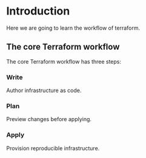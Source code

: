 # Introduction

Here we are going to learn the workflow of terraform.

## The core Terraform workflow 

The core Terraform workflow has three steps:

### Write 
Author infrastructure as code.

### Plan 
Preview changes before applying.

### Apply 
Provision reproducible infrastructure.